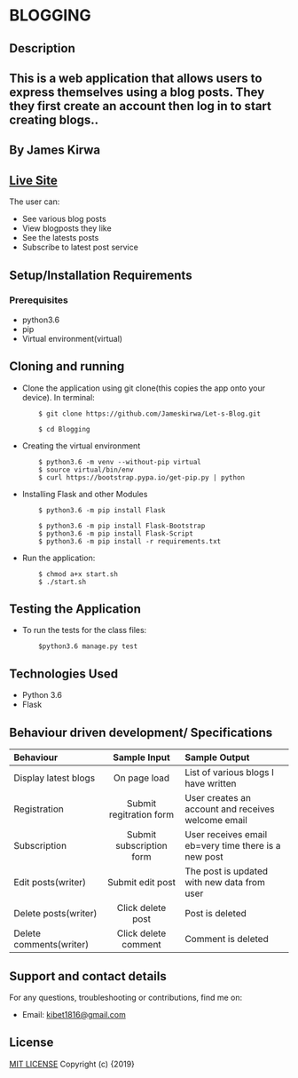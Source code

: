 # BLOGGING

## Description

## This is a web application that allows users to express themselves using a blog posts. They they first create an account then log in to start creating blogs..

## By **James Kirwa**

## [Live Site](https://infinite-dawn-83643.herokuapp.com/)

The user can:

* See various blog posts
* View blogposts they like
* See the latests posts
* Subscribe to latest post service

## Setup/Installation Requirements

### Prerequisites

* python3.6
* pip
* Virtual environment(virtual)

## Cloning and running

* Clone the application using git clone(this copies the app onto your device). In terminal:

          $ git clone https://github.com/Jameskirwa/Let-s-Blog.git

          $ cd Blogging

* Creating the virtual environment

          $ python3.6 -m venv --without-pip virtual
          $ source virtual/bin/env
          $ curl https://bootstrap.pypa.io/get-pip.py | python

* Installing Flask and other Modules

          $ python3.6 -m pip install Flask

          $ python3.6 -m pip install Flask-Bootstrap
          $ python3.6 -m pip install Flask-Script
          $ python3.6 -m pip install -r requirements.txt

* Run the application:

          $ chmod a+x start.sh
          $ ./start.sh

## Testing the Application

* To run the tests for the class files:

          $python3.6 manage.py test

## Technologies Used

* Python 3.6
* Flask

## Behaviour driven development/ Specifications

| Behaviour |  Sample Input | Sample Output |
| :---------------- | :---------------: | :------------------ |
| Display latest blogs | On page load | List of various blogs I have written |
| Registration | Submit regitration form | User creates an account and receives welcome email |
| Subscription | Submit subscription form| User receives email eb=very time there is a new post|
| Edit posts(writer) | Submit edit post | The post is updated with new data from user |
| Delete posts(writer) | Click delete post | Post is deleted |
| Delete comments(writer) | Click delete comment | Comment is deleted |

## Support and contact details

For any questions, troubleshooting or contributions,  find me on:

* Email: kibet1816@gmail.com

## License

[MIT LICENSE](https://github.com/Kibet1816/Blogging/blob/master/license.md)
Copyright (c) {2019}
